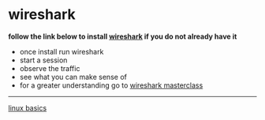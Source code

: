 # wireshark
**follow the link below to install [wireshark](https://www.stationx.net/how-to-install-wireshark/) if you do not already have it**
    

- once install run wireshark
- start a session 
- observe the traffic
- see what you can make sense of 
- for a greater understanding go to [wireshark masterclass](https://www.youtube.com/watch?v=OU-A2EmVrKQ&list=PLW8bTPfXNGdC5Co0VnBK1yVzAwSSphzpJ)

----------------------------------------------------------

[linux basics](https://github.com/ROT101/learn_something/blob/main/linux%20basics/README.md)
